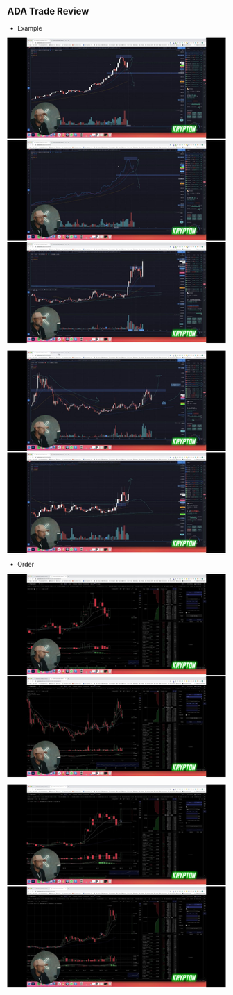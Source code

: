 ## ADA Trade Review

* Example

![image](images/folder6/photo_2022-08-04_15-34-41.jpg)
![image](images/folder6/photo_2022-08-04_15-34-42.jpg)
![image](images/folder6/photo_2022-08-04_15-34-46.jpg)

![image](images/folder6/photo_2022-08-04_15-34-43.jpg)
![image](images/folder6/photo_2022-08-04_15-34-47.jpg)

* Order

![image](images/folder6/photo_2022-08-04_15-34-442.jpg)
![image](images/folder6/photo_2022-08-04_15-34-44.jpg)

![image](images/folder6/photo_2022-08-04_15-34-45.jpg)
![image](images/folder6/photo_2022-08-04_15-34-49.jpg)

